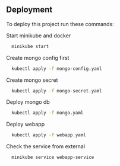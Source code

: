 
## Deployment

To deploy this project run these commands:

Start minikube and docker
```bash
  minikube start 
```
Create mongo config first
```bash
  kubectl apply -f mongo-config.yaml
```
Create mongo secret
```bash
  kubectl apply -f mongo-secret.yaml
```
Deploy mongo db 
```bash
  kubectl apply -f mongo.yaml
```
Deploy webapp
```bash
  kubectl apply -f webapp.yaml
```
Check the service from external 
```bash
  minikube service webapp-service
```
